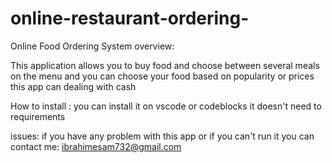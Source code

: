 # online-restaurant-ordering-
Online Food Ordering System
overview:

This application allows you to buy food and choose between several meals on the menu
and you can choose your food based on popularity or prices 
this app can dealing with cash 

How to install : 
you can install it on vscode or codeblocks 
it doesn't need to requirements 

issues:
if you have any problem with this app 
or if you can't run it 
you can contact me: ibrahimesam732@gmail.com

